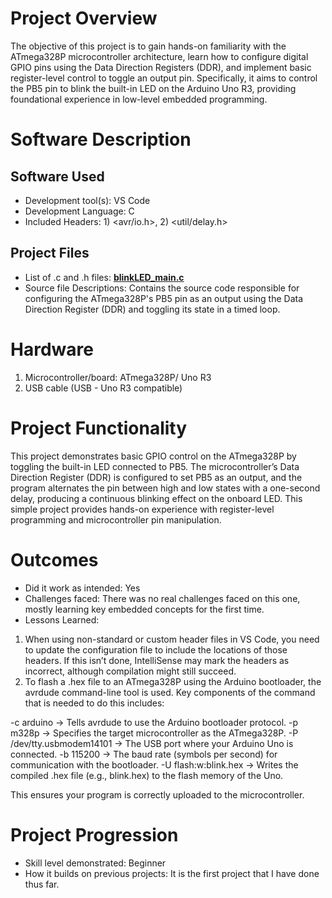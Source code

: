 # Project Overview
The objective of this project is to gain hands-on familiarity with the ATmega328P microcontroller architecture, learn how to configure digital GPIO pins using the Data Direction Registers (DDR), and implement basic register-level control to toggle an output pin. Specifically, it aims to control the PB5 pin to blink the built-in LED on the Arduino Uno R3, providing foundational experience in low-level embedded programming.

# Software Description
## Software Used
* Development tool(s): VS Code
* Development Language: C
* Included Headers: 1) <avr/io.h>, 2) <util/delay.h>

## Project Files
* List of .c and .h files: **[blinkLED_main.c](https://github.com/gerrick-mundt/baremetal-embedded-systems-C-ATmega328P-Portfolio/blob/main/Project%201_ATmega328P_Blink-Built-in%20LED/blinkLED_main.c)**
* Source file Descriptions: Contains the source code responsible for configuring the ATmega328P's PB5 pin as an output using the Data Direction Register (DDR) and toggling its state in a timed loop.

# Hardware
1. Microcontroller/board: ATmega328P/ Uno R3
2. USB cable (USB - Uno R3 compatible)

# Project Functionality
This project demonstrates basic GPIO control on the ATmega328P by toggling the built-in LED connected to PB5. The microcontroller’s Data Direction Register (DDR) is configured to set PB5 as an output, and the program alternates the pin between high and low states with a one-second delay, producing a continuous blinking effect on the onboard LED. This simple project provides hands-on experience with register-level programming and microcontroller pin manipulation.

# Outcomes
* Did it work as intended: Yes
* Challenges faced: There was no real challenges faced on this one, mostly learning key embedded concepts for the first time.
* Lessons Learned: 

1. When using non-standard or custom header files in VS Code, you need to update the configuration file to include the locations of those headers. If this isn’t done, IntelliSense may mark the headers as incorrect, although compilation might still succeed. 
2. To flash a .hex file to an ATmega328P using the Arduino bootloader, the avrdude command-line tool is used. Key components of the command that is needed to do this includes:

-c arduino → Tells avrdude to use the Arduino bootloader protocol.
-p m328p → Specifies the target microcontroller as the ATmega328P.
-P /dev/tty.usbmodem14101 → The USB port where your Arduino Uno is connected.
-b 115200 → The baud rate (symbols per second) for communication with the bootloader.
-U flash:w:blink.hex → Writes the compiled .hex file (e.g., blink.hex) to the flash memory of the Uno.

This ensures your program is correctly uploaded to the microcontroller.

# Project Progression
* Skill level demonstrated: Beginner
* How it builds on previous projects: It is the first project that I have done thus far.

